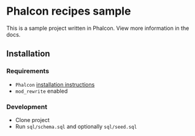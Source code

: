 # Phalcon recipes sample
This is a sample project written in Phalcon. View more information in the docs.

## Installation
### Requirements
* `Phalcon` [installation instructions](https://docs.phalconphp.com/en/3.4/installation)
* `mod_rewrite` enabled

### Development
* Clone project
* Run `sql/schema.sql` and optionally `sql/seed.sql`

